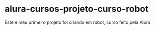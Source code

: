 # alura-cursos-projeto-curso-robot
Este é meu primeiro projeto foi criando em robot, curso feito pela Alura
